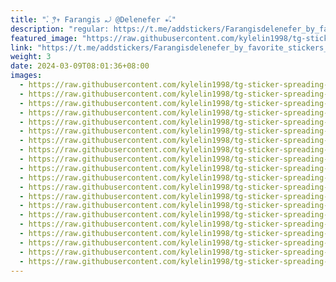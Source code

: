 ```yaml
---
title: "‌۫⸼ ׂ֪𖤥𖥧 𝙵𝚊𝚛𝚊𝚗𝚐𝚒𝚜 ⤾ׁ @Delenefer ⭒۫𝆺𝅥"
description: "regular: https://t.me/addstickers/Farangisdelenefer_by_favorite_stickers_bot"
featured_image: "https://raw.githubusercontent.com/kylelin1998/tg-sticker-spreading-worldwide-images/main/img/53f0cb84-7d41-4b5b-8425-9b8df600e326.jpg"
link: "https://t.me/addstickers/Farangisdelenefer_by_favorite_stickers_bot"
weight: 3
date: 2024-03-09T08:01:36+08:00
images:
  - https://raw.githubusercontent.com/kylelin1998/tg-sticker-spreading-worldwide-images/main/img/53f0cb84-7d41-4b5b-8425-9b8df600e326.jpg
  - https://raw.githubusercontent.com/kylelin1998/tg-sticker-spreading-worldwide-images/main/img/44250143-c9f1-454d-8488-2555bd7fd685.jpg
  - https://raw.githubusercontent.com/kylelin1998/tg-sticker-spreading-worldwide-images/main/img/ff3b2041-3880-45b4-a15d-d9478f3ba3ec.jpg
  - https://raw.githubusercontent.com/kylelin1998/tg-sticker-spreading-worldwide-images/main/img/815fa9ab-5f05-49b0-b298-e37642a14c41.jpg
  - https://raw.githubusercontent.com/kylelin1998/tg-sticker-spreading-worldwide-images/main/img/39bc71f9-910b-4b76-84c7-bf396e7e361b.jpg
  - https://raw.githubusercontent.com/kylelin1998/tg-sticker-spreading-worldwide-images/main/img/a3b1e9f6-f8ad-4ad3-bcaa-f2615e42d0f8.jpg
  - https://raw.githubusercontent.com/kylelin1998/tg-sticker-spreading-worldwide-images/main/img/a4f7ede9-f943-4744-8a8c-3bf6a623f6b3.jpg
  - https://raw.githubusercontent.com/kylelin1998/tg-sticker-spreading-worldwide-images/main/img/b113cf6a-e85a-4078-8d90-31e216bb5120.jpg
  - https://raw.githubusercontent.com/kylelin1998/tg-sticker-spreading-worldwide-images/main/img/1a4a3955-b76b-4a42-a375-ceb01ee48f09.jpg
  - https://raw.githubusercontent.com/kylelin1998/tg-sticker-spreading-worldwide-images/main/img/1b22bc24-d43c-4644-8580-4a29fc90ba1d.jpg
  - https://raw.githubusercontent.com/kylelin1998/tg-sticker-spreading-worldwide-images/main/img/b84cd852-b324-4e40-9af2-d098a9441add.jpg
  - https://raw.githubusercontent.com/kylelin1998/tg-sticker-spreading-worldwide-images/main/img/a6dca74c-5de0-4c9d-b9b7-8ac6dd1cc7ef.jpg
  - https://raw.githubusercontent.com/kylelin1998/tg-sticker-spreading-worldwide-images/main/img/5e60f0af-bcad-4179-b421-5f5be9614384.jpg
  - https://raw.githubusercontent.com/kylelin1998/tg-sticker-spreading-worldwide-images/main/img/0c8510f8-ff55-42ce-83b3-2e8e07b6bd67.jpg
  - https://raw.githubusercontent.com/kylelin1998/tg-sticker-spreading-worldwide-images/main/img/49adeb50-4caa-4b9f-9484-94240e6f78ac.jpg
  - https://raw.githubusercontent.com/kylelin1998/tg-sticker-spreading-worldwide-images/main/img/74393201-7cb4-4c97-9480-ef4c8d0d4dbf.jpg
  - https://raw.githubusercontent.com/kylelin1998/tg-sticker-spreading-worldwide-images/main/img/a79da3fd-d0a6-4a3d-ae65-519f456ce2a0.jpg
  - https://raw.githubusercontent.com/kylelin1998/tg-sticker-spreading-worldwide-images/main/img/0aed3551-d7e3-46f7-a96b-10c0a9fc38db.jpg
  - https://raw.githubusercontent.com/kylelin1998/tg-sticker-spreading-worldwide-images/main/img/fb7cb246-ea93-43d6-8321-fb3360631973.jpg
  - https://raw.githubusercontent.com/kylelin1998/tg-sticker-spreading-worldwide-images/main/img/acf9ef36-dd40-4e5c-8625-b0fe7b39ae93.jpg
---
```


